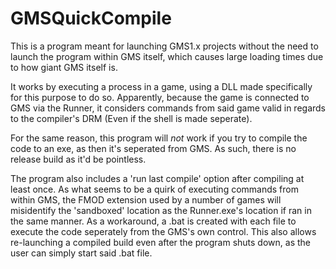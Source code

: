 # GMSQuickCompile
This is a program meant for launching GMS1.x projects without the need to launch the program within GMS itself, which causes large loading times due to how giant GMS itself is.

It works by executing a process in a game, using a DLL made specifically for this purpose to do so. Apparently, because the game is connected to GMS via the Runner, it considers commands from said game valid in regards to the compiler's DRM (Even if the shell is made seperate).

For the same reason, this program will *not* work if you try to compile the code to an exe, as then it's seperated from GMS. As such, there is no release build as it'd be pointless.

The program also includes a 'run last compile' option after compiling at least once. As what seems to be a quirk of executing commands from within GMS, the FMOD extension used by a number of games will misidentify the 'sandboxed' location as the Runner.exe's location if ran in the same manner. As a workaround, a .bat is created with each file to execute the code seperately from the GMS's own control. This also allows re-launching a compiled build even after the program shuts down, as the user can simply start said .bat file.
